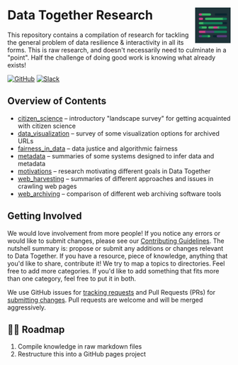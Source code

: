 # Data Together Research <img width="80px" align="right" src=".graphics/data-together-icon.png">

This repository contains a compilation of research for tackling the general problem of data resilience & interactivity in all its forms. This is raw research, and doesn't necessarily need to culminate in a "point". Half the challenge of doing good work is knowing what already exists!

[![GitHub](https://img.shields.io/badge/project-Data_Together-487b57.svg?style=flat-square)](http://github.com/datatogether)
[![Slack](https://img.shields.io/badge/slack-Archivers-b44e88.svg?style=flat-square)](https://github.com/edgi-govdata-archiving/archivers.space)

## Overview of Contents

* [citizen_science](citizen_science) &ndash;  introductory "landscape survey" for getting acquainted with citizen science
* [data_visualization](data_visualization) &ndash; survey of some visualization options for archived URLs
* [fairness_in_data](fairness_in_data) &ndash; data justice and algorithmic fairness
* [metadata](metadata) &ndash; summaries of some systems designed to infer data and metadata
* [motivations](motivations) &ndash; research motivating different goals in Data Together
* [web_harvesting](web_harvesting) &ndash; summaries of different approaches and issues in crawling web pages
* [web_archiving](web_archiving) &ndash; comparison of different web archiving software tools

## Getting Involved

We would love involvement from more people! If you notice any errors or would like to submit changes, please see our [Contributing Guidelines](./.github/CONTRIBUTING.md). The nutshell summary is: propose or submit any additions or changes relevant to Data Together.  If you have a resource, piece of knowledge, anything that you'd like to share, contribute it! We try to map a topics to directories. Feel free to add more categories. If you'd like to add something that fits more than one category, feel free to put it in both.

We use GitHub issues for [tracking requests](https://github.com/datatogether/research/issues) and Pull Requests (PRs) for [submitting changes](https://github.com/datatogether/research/pulls). Pull requests are welcome and will be merged aggressively. 

## 🚴‍♀️ Roadmap

1. Compile knowledge in raw markdown files
2. Restructure this into a GitHub pages project
